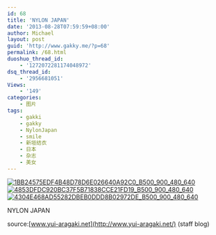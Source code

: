 ```yaml
---
id: 68
title: 'NYLON JAPAN'
date: '2013-08-28T07:59:59+08:00'
author: Michael
layout: post
guid: 'http://www.gakky.me/?p=68'
permalink: /68.html
duoshuo_thread_id:
    - '1272072281174048972'
dsq_thread_id:
    - '2956681051'
Views:
    - '149'
categories:
    - 图片
tags:
    - gakki
    - gakky
    - NylonJapan
    - smile
    - 新垣结衣
    - 日本
    - 杂志
    - 美女
---
```


[![1BB24575EDF4B48D78D6E026640A92C0_B500_900_480_640](http://www.yui-aragaki.org/wp-content/uploads/img/1BB24575EDF4B48D78D6E026640A92C0_B500_900_480_640.jpeg)](http://www.yui-aragaki.org/wp-content/uploads/img/1BB24575EDF4B48D78D6E026640A92C0_B1280_1280_480_640.jpeg) [![4853DFDC920BC37F5B71838CCE21FD19_B500_900_480_640](http://www.yui-aragaki.org/wp-content/uploads/img/4853DFDC920BC37F5B71838CCE21FD19_B500_900_480_640.jpeg)](http://www.yui-aragaki.org/wp-content/uploads/img/4853DFDC920BC37F5B71838CCE21FD19_B1280_1280_480_640.jpeg) [![4304E468AD55282DBEB0DDD8B02972DE_B500_900_480_640](http://www.yui-aragaki.org/wp-content/uploads/img/4304E468AD55282DBEB0DDD8B02972DE_B500_900_480_640.jpeg)](http://www.yui-aragaki.org/wp-content/uploads/img/4304E468AD55282DBEB0DDD8B02972DE_B1280_1280_480_640.jpeg)

<span>NYLON JAPAN</span>

<span>source:[www.yui-aragaki.net](http://www.yui-aragaki.net/) (staff blog)</span>